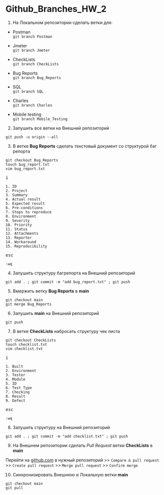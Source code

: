 # Github_Branches_HW_2

1. На Локальном репозитории сделать ветки для:

- Postman  
`git branch Postman`

- Jmeter  
`git branch Jmeter`

- CheckLists  
`git branch CheckLists`

- Bug Reports  
`git branch Bug_Reports`

- SQL  
`git branch SQL`

- Charles  
`git branch Charles`

- Mobile testing  
`git branch Mobile_Testing`

2. Запушить все ветки на Внешний репозиторий  

`git push -u origin --all`

3. В ветке **Bug Reports** сделать текстовый документ со структурой баг репорта  

`git checkout Bug_Reports`  
`touch bug_report.txt`  
`vim bug_report.txt`  
<pre><kbd>i</kbd></pre>  
```
1. ID
2. Project
3. Summary
4. Actual result
5. Expected result
6. Pre-conditions
7. Steps to reproduce
8. Environment
9. Severity
10. Priority
11. Status
12. Attachments
13. Reporter
14. Workaround
15. Reproducibility
```
<pre><kbd>esc</kbd></pre>  
`:wq`  

4. Запушить структуру багрепорта на Внешний репозиторий  

`git add . ; git commit -m "add bug_report.txt" ; git push`

5. Вмержить ветку **Bug Reports** в **main**  

`git checkout main`  
`git merge Bug_Reports`  

6. Запушить **main** на Внешний репозиторий  

`git push`  

7. В ветке **CheckLists** набросать структуру чек листа  

`git checkout CheckLists`  
`touch checklist.txt`  
`vim checklist.txt`  
<pre><kbd>i</kbd></pre>  
```
1. Built
2. Environment
3. Tester
4. Module
5. ID
6. Test Type
7. Checking
8. Result
9. Defect
```
<pre><kbd>esc</kbd></pre>  
`:wq`  

8. Запушить структуру на Внешний репозиторий  

`git add . ; git commit -m "add checklist.txt" ; git push`  

9. На Внешнем репозитории сделать *Pull Request* ветки **CheckLists** в **main**  

Перейти на [github.com](https://github.com) в нужный репозиторий >> `Compare & pull request` >> `Create pull request` >> `Merge pull request` >> `Confirm merge`  

10. Синхронизировать Внешнюю и Локальную ветки **main**  

`git checkout main`  
`git pull`  
